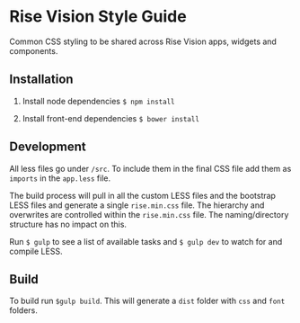 # Rise Vision Style Guide

Common CSS styling to be shared across Rise Vision apps, widgets and components.

## Installation
1. Install node dependencies `$ npm install`

2. Install front-end dependencies `$ bower install`


## Development
All less files go under `/src`. To include them in the final CSS file add them as `imports` in the `app.less` file.

The build process will pull in all the custom LESS files and the bootstrap LESS files and generate a single `rise.min.css` file. The hierarchy and overwrites are controlled within the `rise.min.css` file. The naming/directory structure has no impact on this.

Run `$ gulp` to see a list of available tasks and `$ gulp dev` to watch for and compile LESS.

## Build
To build run `$gulp build`. This will generate a `dist` folder with `css` and `font` folders.
